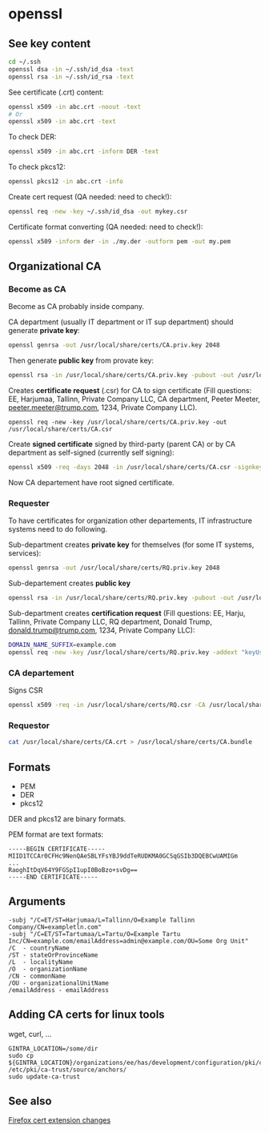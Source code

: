 # openssl

## See key content

```sh
cd ~/.ssh
openssl dsa -in ~/.ssh/id_dsa -text
openssl rsa -in ~/.ssh/id_rsa -text
```

See certificate (.crt) content:

```sh
openssl x509 -in abc.crt -noout -text
# Or
openssl x509 -in abc.crt -text
```

To check DER:

```sh
openssl x509 -in abc.crt -inform DER -text
```

To check pkcs12:

```sh
openssl pkcs12 -in abc.crt -info
```

Create cert request (QA needed: need to check!):

```sh
openssl req -new -key ~/.ssh/id_dsa -out mykey.csr
```

Certificate format converting (QA needed: need to check!):

```sh
openssl x509 -inform der -in ./my.der -outform pem -out my.pem
```

## Organizational CA

### Become as CA

Become as CA probably inside company.

CA department (usually IT department or IT sup department)
should generate **private key**:

```sh
openssl genrsa -out /usr/local/share/certs/CA.priv.key 2048
```

Then generate **public key** from provate key:

```sh
openssl rsa -in /usr/local/share/certs/CA.priv.key -pubout -out /usr/local/share/certs/CA.pub.key
```

Creates **certificate request** (.csr) for CA to sign certificate
(Fill questions: EE, Harjumaa, Tallinn, Private Company LLC, CA department, Peeter Meeter, peeter.meeter@trump.com,
1234,
Private Company LLC).

```
openssl req -new -key /usr/local/share/certs/CA.priv.key -out /usr/local/share/certs/CA.csr
```

Create **signed certificate** signed by third-party (parent CA) or by CA department as self-signed (currently self
signing):

```sh
openssl x509 -req -days 2048 -in /usr/local/share/certs/CA.csr -signkey /usr/local/share/certs/CA.priv.key -out /usr/local/share/certs/CA.crt
```

Now CA departement have root signed certificate.

### Requester

To have certificates for organization other departements, IT infrastructure systems need to do following.

Sub-department creates **private key** for themselves (for some IT systems, services):

```sh
openssl genrsa -out /usr/local/share/certs/RQ.priv.key 2048
```

Sub-departement creates **public key**

```sh
openssl rsa -in /usr/local/share/certs/RQ.priv.key -pubout -out /usr/local/share/certs/RQ.pub.key
```

Sub-department creates **certification request** (Fill questions: EE, Harju, Tallinn, Private Company LLC, RQ
department, Donald Trump, donald.trump@trump.com, 1234, Private Company LLC):

```sh
DOMAIN_NAME_SUFFIX=example.com
openssl req -new -key /usr/local/share/certs/RQ.priv.key -addext "keyUsage=critical,digitalSignature,keyEncipherment" -addext "subjectAltName=DNS:*.${DOMAIN_NAME_SUFFIX},DNS:${DOMAIN_NAME_SUFFIX}" -out /usr/local/share/certs/RQ.csr
```

### CA departement

Signs CSR

```sh
openssl x509 -req -in /usr/local/share/certs/RQ.csr -CA /usr/local/share/certs/CA.crt -CAkey /usr/local/share/certs/CA.priv.key -CAcreateserial -out /usr/local/share/certs/RQ.crt
```

### Requestor

```sh
cat /usr/local/share/certs/CA.crt > /usr/local/share/certs/CA.bundle
```

## Formats

* PEM
* DER
* pkcs12

DER and pkcs12 are binary formats.

PEM format are text formats:

```
-----BEGIN CERTIFICATE-----
MIID1TCCAr0CFHc9NenQAeSBLYFsYBJ9ddTeRUDKMA0GCSqGSIb3DQEBCwUAMIGm
...
RaoghItDqV64Y9FGSpI1upI0BoBzo+svDg==
-----END CERTIFICATE-----
```

## Arguments

```
-subj "/C=ET/ST=Harjumaa/L=Tallinn/O=Example Tallinn Company/CN=exampletln.com"
-subj "/C=ET/ST=Tartumaa/L=Tartu/O=Example Tartu Inc/CN=example.com/emailAddress=admin@example.com/OU=Some Org Unit"
/C  - countryName
/ST - stateOrProvinceName
/L  - localityName
/O  - organizationName
/CN - commonName
/OU - organizationalUnitName
/emailAddress - emailAddress
```

## Adding CA certs for linux tools

wget, curl, ...

```shell
GINTRA_LOCATION=/some/dir
sudo cp ${GINTRA_LOCATION}/organizations/ee/has/development/configuration/pki/ca/has.ee.gintra.crt /etc/pki/ca-trust/source/anchors/
sudo update-ca-trust
```

## See also

[Firefox cert extension changes](https://support.mozilla.org/en-US/questions/1379667)
